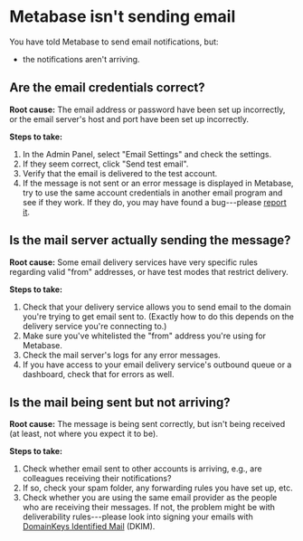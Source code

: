# Metabase isn't sending email

You have told Metabase to send email notifications, but:

- the notifications aren't arriving.

## Are the email credentials correct?

**Root cause:** The email address or password have been set up incorrectly, or the email server's host and port have been set up incorrectly.

**Steps to take:**

1. In the Admin Panel, select "Email Settings" and check the settings.
2. If they seem correct, click "Send test email".
3. Verify that the email is delivered to the test account.
4. If the message is not sent or an error message is displayed in Metabase, try to use the same account credentials in another email program and see if they work. If they do, you may have found a bug---please [report it][bugs].

## Is the mail server actually sending the message?

**Root cause:** Some email delivery services have very specific rules regarding valid "from" addresses, or have test modes that restrict delivery.

**Steps to take:**

1. Check that your delivery service allows you to send email to the domain you're trying to get email sent to. (Exactly how to do this depends on the delivery service you're connecting to.)
2. Make sure you've whitelisted the "from" address you're using for Metabase.
3. Check the mail server's logs for any error messages.
4. If you have access to your email delivery service's outbound queue or a dashboard, check that for errors as well. 

## Is the mail being sent but not arriving?

**Root cause:** The message is being sent correctly, but isn't being received (at least, not where you expect it to be).

**Steps to take:**

1. Check whether email sent to other accounts is arriving, e.g., are colleagues receiving their notifications?
2. If so, check your spam folder, any forwarding rules you have set up, etc.
3. Check whether you are using the same email provider as the people who are receiving their messages. If not, the problem might be with deliverability rules---please look into signing your emails with [DomainKeys Identified Mail][dkim] (DKIM).

[bugs]: ./bugs.html
[dkim]: https://en.wikipedia.org/wiki/DomainKeys_Identified_Mail
[office-365-bug]: https://github.com/metabase/metabase/issues/4272
